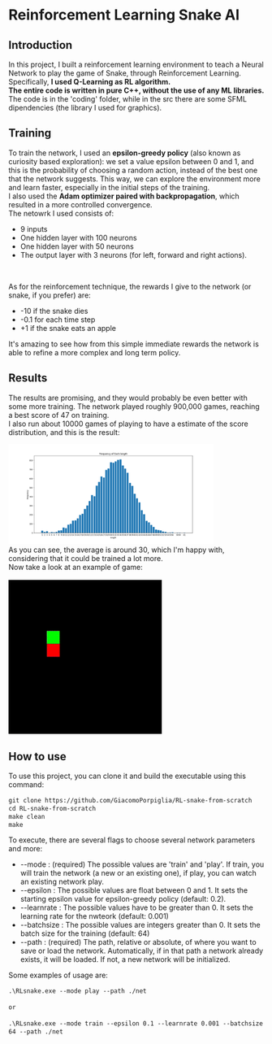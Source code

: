 # Reinforcement Learning Snake AI

## Introduction

In this project, I built a reinforcement learning environment to teach a Neural Network to play the game of Snake, through Reinforcement Learning.
Specifically, <b>I used Q-Learning as RL algorithm.</b>
<br>
<b>The entire code is written in pure C++, without the use of any ML libraries.</b>
<br>
The code is in the 'coding' folder, while in the src there are some SFML dipendencies (the library I used for graphics).

## Training
To train the network, I used an <b>epsilon-greedy policy</b> (also known as curiosity based exploration): we set a value epsilon between 0 and 1, and this is the probability of choosing a random action, instead of the best one that the network suggests. This way, we can explore the environment more and learn faster, especially in the initial steps of the training.
<br>
I also used the <b>Adam optimizer paired with backpropagation</b>, which resulted in a more controlled convergence.
<br>
The netowrk I used consists of:
-  9 inputs
- One hidden layer with 100 neurons
- One hidden layer with 50 neurons
- The output layer with 3 neurons (for left, forward and right actions).
<br>

As for the reinforcement technique, the rewards I give to the network (or snake, if you prefer) are:
- -10 if the snake dies
- -0.1 for each time step
- +1 if the snake eats an apple

It's amazing to see how from this simple immediate rewards the network is able to refine a more complex and long term policy.


## Results
The results are promising, and they would probably be even better with some more training.
The network played roughly 900,000 games, reaching a best score of 47 on training. 
<br>
I also run about 10000 games of playing to have a estimate of the score distribution, and this is the result:
<br>

<img alt="Score distribution" src="./imgs/distribution.png" style="width:80%;">
<br>
As you can see, the average is around 30, which I'm happy with, considering that it could be trained a lot more.
<br>
Now take a look at an example of game:
<br><br>

<img src="./imgs/play.gif" width="60%" />


## How to use
To use this project, you can clone it and build the executable using this command: 
```
git clone https://github.com/GiacomoPorpiglia/RL-snake-from-scratch
cd RL-snake-from-scratch
make clean
make
```

To execute, there are several flags to choose several network parameters and more:
- --mode : (required) The possible values are 'train' and 'play'. If train, you will train the network (a new or an existing one), if play, you can watch an existing network play.
- --epsilon : The possible values are float between 0 and 1. It sets the starting epsilon value for epsilon-greedy policy (default: 0.2).
- --learnrate : The possible values have to be greater than 0. It sets the learning rate for the nwteork (default: 0.001)
- --batchsize : The possible values are integers greater than 0. It sets the batch size for the training (default: 64)
- --path : (required) The path, relative or absolute, of where you want to save or load the network. Automatically, if in that path a network already exists, it will be loaded. If not, a new network will be initialized.

Some examples of usage are:

```
.\RLsnake.exe --mode play --path ./net

or 

.\RLsnake.exe --mode train --epsilon 0.1 --learnrate 0.001 --batchsize 64 --path ./net
```


